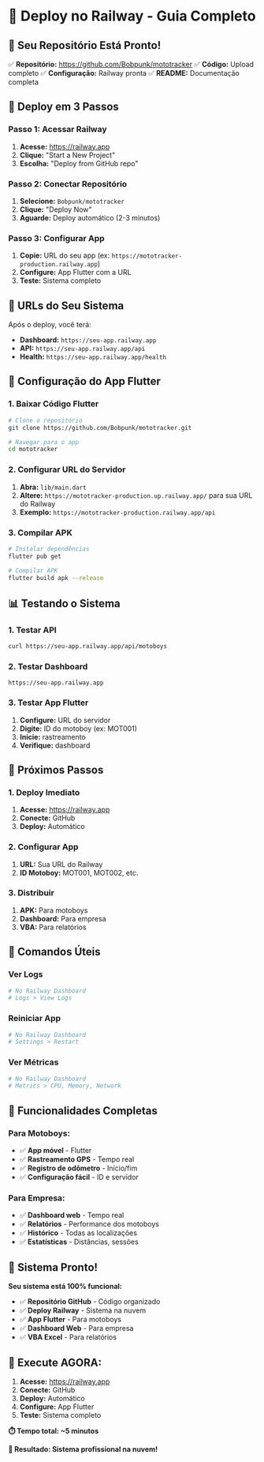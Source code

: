 # 🚂 Deploy no Railway - Guia Completo

## 🎯 **Seu Repositório Está Pronto!**

✅ **Repositório:** https://github.com/Bobpunk/mototracker
✅ **Código:** Upload completo
✅ **Configuração:** Railway pronta
✅ **README:** Documentação completa

## 🚀 **Deploy em 3 Passos**

### **Passo 1: Acessar Railway**
1. **Acesse:** https://railway.app
2. **Clique:** "Start a New Project"
3. **Escolha:** "Deploy from GitHub repo"

### **Passo 2: Conectar Repositório**
1. **Selecione:** `Bobpunk/mototracker`
2. **Clique:** "Deploy Now"
3. **Aguarde:** Deploy automático (2-3 minutos)

### **Passo 3: Configurar App**
1. **Copie:** URL do seu app (ex: `https://mototracker-production.railway.app`)
2. **Configure:** App Flutter com a URL
3. **Teste:** Sistema completo

## 📱 **URLs do Seu Sistema**

Após o deploy, você terá:

- **Dashboard:** `https://seu-app.railway.app`
- **API:** `https://seu-app.railway.app/api`
- **Health:** `https://seu-app.railway.app/health`

## 🔧 **Configuração do App Flutter**

### **1. Baixar Código Flutter**
```bash
# Clone o repositório
git clone https://github.com/Bobpunk/mototracker.git

# Navegar para o app
cd mototracker
```

### **2. Configurar URL do Servidor**
1. **Abra:** `lib/main.dart`
2. **Altere:** `https://mototracker-production.up.railway.app/` para sua URL do Railway
3. **Exemplo:** `https://mototracker-production.railway.app/api`

### **3. Compilar APK**
```bash
# Instalar dependências
flutter pub get

# Compilar APK
flutter build apk --release
```

## 📊 **Testando o Sistema**

### **1. Testar API**
```bash
curl https://seu-app.railway.app/api/motoboys
```

### **2. Testar Dashboard**
```
https://seu-app.railway.app
```

### **3. Testar App Flutter**
1. **Configure:** URL do servidor
2. **Digite:** ID do motoboy (ex: MOT001)
3. **Inicie:** rastreamento
4. **Verifique:** dashboard

## 🎯 **Próximos Passos**

### **1. Deploy Imediato**
1. **Acesse:** https://railway.app
2. **Conecte:** GitHub
3. **Deploy:** Automático

### **2. Configurar App**
1. **URL:** Sua URL do Railway
2. **ID Motoboy:** MOT001, MOT002, etc.

### **3. Distribuir**
1. **APK:** Para motoboys
2. **Dashboard:** Para empresa
3. **VBA:** Para relatórios

## 🔧 **Comandos Úteis**

### **Ver Logs**
```bash
# No Railway Dashboard
# Logs > View Logs
```

### **Reiniciar App**
```bash
# No Railway Dashboard
# Settings > Restart
```

### **Ver Métricas**
```bash
# No Railway Dashboard
# Metrics > CPU, Memory, Network
```

## 📱 **Funcionalidades Completas**

### **Para Motoboys:**
- ✅ **App móvel** - Flutter
- ✅ **Rastreamento GPS** - Tempo real
- ✅ **Registro de odômetro** - Início/fim
- ✅ **Configuração fácil** - ID e servidor

### **Para Empresa:**
- ✅ **Dashboard web** - Tempo real
- ✅ **Relatórios** - Performance dos motoboys
- ✅ **Histórico** - Todas as localizações
- ✅ **Estatísticas** - Distâncias, sessões

## 🎉 **Sistema Pronto!**

**Seu sistema está 100% funcional:**
- ✅ **Repositório GitHub** - Código organizado
- ✅ **Deploy Railway** - Sistema na nuvem
- ✅ **App Flutter** - Para motoboys
- ✅ **Dashboard Web** - Para empresa
- ✅ **VBA Excel** - Para relatórios

## 🚀 **Execute AGORA:**

1. **Acesse:** https://railway.app
2. **Conecte:** GitHub
3. **Deploy:** Automático
4. **Configure:** App Flutter
5. **Teste:** Sistema completo

**⏱️ Tempo total: ~5 minutos**

**🎯 Resultado: Sistema profissional na nuvem!**
